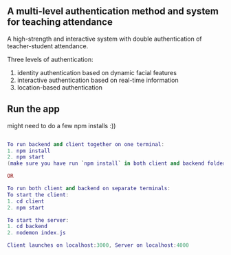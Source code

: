 ## A multi-level authentication method and system for teaching attendance 

A high-strength and interactive system with double authentication of teacher-student attendance. 

Three levels of authentication:
1.	identity authentication based on dynamic facial features 
2.	interactive authentication based on real-time information
3.	location-based authentication


## Run the app
might need to do a few npm installs :))
```lua

To run backend and client together on one terminal: 
1. npm install 
2. npm start
(make sure you have run `npm install` in both client and backend folders first).

OR 

To run both client and backend on separate terminals: 
To start the client:
1. cd client
2. npm start

To start the server:
1. cd backend
2. nodemon index.js

Client launches on localhost:3000, Server on localhost:4000
```